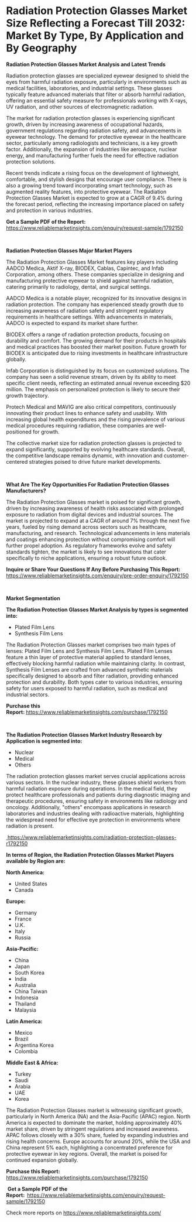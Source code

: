 <p><h1>Radiation Protection Glasses Market Size Reflecting a Forecast Till 2032: Market By Type, By Application and By Geography</h1></p><p><strong>Radiation Protection Glasses Market Analysis and Latest Trends</strong></p>
<p><p>Radiation protection glasses are specialized eyewear designed to shield the eyes from harmful radiation exposure, particularly in environments such as medical facilities, laboratories, and industrial settings. These glasses typically feature advanced materials that filter or absorb harmful radiation, offering an essential safety measure for professionals working with X-rays, UV radiation, and other sources of electromagnetic radiation.</p><p>The market for radiation protection glasses is experiencing significant growth, driven by increasing awareness of occupational hazards, government regulations regarding radiation safety, and advancements in eyewear technology. The demand for protective eyewear in the healthcare sector, particularly among radiologists and technicians, is a key growth factor. Additionally, the expansion of industries like aerospace, nuclear energy, and manufacturing further fuels the need for effective radiation protection solutions.</p><p>Recent trends indicate a rising focus on the development of lightweight, comfortable, and stylish designs that encourage user compliance. There is also a growing trend toward incorporating smart technology, such as augmented reality features, into protective eyewear. The Radiation Protection Glasses Market is expected to grow at a CAGR of 9.4% during the forecast period, reflecting the increasing importance placed on safety and protection in various industries.</p></p>
<p><strong>Get a Sample PDF of the Report:&nbsp;</strong> <a href="https://www.reliablemarketinsights.com/enquiry/request-sample/1792150?utm_campaign=2143&utm_medium=2&utm_source=Github&utm_content=ia&utm_term=08022025&utm_id=radiation-protection-glasses">https://www.reliablemarketinsights.com/enquiry/request-sample/1792150</a></p>
<p>&nbsp;</p>
<p><strong>Radiation Protection Glasses Major Market Players</strong></p>
<p><p>The Radiation Protection Glasses Market features key players including AADCO Medica, Aktif X-ray, BIODEX, Cablas, Capintec, and Infab Corporation, among others. These companies specialize in designing and manufacturing protective eyewear to shield against harmful radiation, catering primarily to radiology, dental, and surgical settings.</p><p>AADCO Medica is a notable player, recognized for its innovative designs in radiation protection. The company has experienced steady growth due to increasing awareness of radiation safety and stringent regulatory requirements in healthcare settings. With advancements in materials, AADCO is expected to expand its market share further.</p><p>BIODEX offers a range of radiation protection products, focusing on durability and comfort. The growing demand for their products in hospitals and medical practices has boosted their market position. Future growth for BIODEX is anticipated due to rising investments in healthcare infrastructure globally.</p><p>Infab Corporation is distinguished by its focus on customized solutions. The company has seen a solid revenue stream, driven by its ability to meet specific client needs, reflecting an estimated annual revenue exceeding $20 million. The emphasis on personalized protection is likely to secure their growth trajectory.</p><p>Protech Medical and MAVIG are also critical competitors, continuously innovating their product lines to enhance safety and usability. With increasing global health expenditures and the rising prevalence of various medical procedures requiring radiation, these companies are well-positioned for growth.</p><p>The collective market size for radiation protection glasses is projected to expand significantly, supported by evolving healthcare standards. Overall, the competitive landscape remains dynamic, with innovation and customer-centered strategies poised to drive future market developments.</p></p>
<p>&nbsp;</p>
<p><strong>What Are The Key Opportunities For Radiation Protection Glasses Manufacturers?</strong></p>
<p><p>The Radiation Protection Glasses market is poised for significant growth, driven by increasing awareness of health risks associated with prolonged exposure to radiation from digital devices and industrial sources. The market is projected to expand at a CAGR of around 7% through the next five years, fueled by rising demand across sectors such as healthcare, manufacturing, and research. Technological advancements in lens materials and coatings enhancing protection without compromising comfort will further propel adoption. As regulatory frameworks evolve and safety standards tighten, the market is likely to see innovations that cater specifically to niche applications, ensuring a robust future outlook.</p></p>
<p><strong>Inquire or Share Your Questions If Any Before Purchasing This Report:</strong> <a href="https://www.reliablemarketinsights.com/enquiry/pre-order-enquiry/1792150?utm_campaign=2143&utm_medium=2&utm_source=Github&utm_content=ia&utm_term=08022025&utm_id=radiation-protection-glasses">https://www.reliablemarketinsights.com/enquiry/pre-order-enquiry/1792150</a></p>
<p>&nbsp;</p>
<p><strong>Market Segmentation</strong></p>
<p><strong>The Radiation Protection Glasses Market Analysis by types is segmented into:</strong></p>
<p><ul><li>Plated Film Lens</li><li>Synthesis Film Lens</li></ul></p>
<p><p>The Radiation Protection Glasses market comprises two main types of lenses: Plated Film Lens and Synthesis Film Lens. Plated Film Lenses feature a thin layer of protective material applied to standard lenses, effectively blocking harmful radiation while maintaining clarity. In contrast, Synthesis Film Lenses are crafted from advanced synthetic materials specifically designed to absorb and filter radiation, providing enhanced protection and durability. Both types cater to various industries, ensuring safety for users exposed to harmful radiation, such as medical and industrial sectors.</p></p>
<p><strong>Purchase this Report:&nbsp;</strong><a href="https://www.reliablemarketinsights.com/purchase/1792150?utm_campaign=2143&utm_medium=2&utm_source=Github&utm_content=ia&utm_term=08022025&utm_id=radiation-protection-glasses">https://www.reliablemarketinsights.com/purchase/1792150</a></p>
<p>&nbsp;</p>
<p><strong>The Radiation Protection Glasses Market Industry Research by Application is segmented into:</strong></p>
<p><ul><li>Nuclear</li><li>Medical</li><li>Others</li></ul></p>
<p><p>The radiation protection glasses market serves crucial applications across various sectors. In the nuclear industry, these glasses shield workers from harmful radiation exposure during operations. In the medical field, they protect healthcare professionals and patients during diagnostic imaging and therapeutic procedures, ensuring safety in environments like radiology and oncology. Additionally, "others" encompass applications in research laboratories and industries dealing with radioactive materials, highlighting the widespread need for effective eye protection in environments where radiation is present.</p></p>
<p><a href="https://www.reliablemarketinsights.com/radiation-protection-glasses-r1792150?utm_campaign=2143&utm_medium=2&utm_source=Github&utm_content=ia&utm_term=08022025&utm_id=radiation-protection-glasses">&nbsp;https://www.reliablemarketinsights.com/radiation-protection-glasses-r1792150</a></p>
<p><strong>In terms of Region, the Radiation Protection Glasses Market Players available by Region are:</strong></p>
<p>
    <p> <strong> North America: </strong>
        <ul>
            <li>United States</li>
            <li>Canada</li>
        </ul>
        </p> 
    <p> <strong> Europe: </strong>
        <ul>
            <li>Germany</li>
            <li>France</li>
            <li>U.K.</li>
            <li>Italy</li>
            <li>Russia</li>
        </ul>
        </p> 
    <p> <strong> Asia-Pacific: </strong>
        <ul>
            <li>China</li>
            <li>Japan</li>
            <li>South Korea</li>
            <li>India</li>
            <li>Australia</li>
            <li>China Taiwan</li>
            <li>Indonesia</li>
            <li>Thailand</li>
            <li>Malaysia</li>
        </ul>
        </p> 
    <p> <strong> Latin America: </strong>
        <ul>
            <li>Mexico</li>
            <li>Brazil</li>
            <li>Argentina Korea</li>
            <li>Colombia</li>
        </ul>
        </p> 
    <p> <strong> Middle East & Africa: </strong>
        <ul>
            <li>Turkey</li>
            <li>Saudi</li>
            <li>Arabia</li>
            <li>UAE</li>
            <li>Korea</li>
        </ul>
    </p>
    </p>
<p><p>The Radiation Protection Glasses market is witnessing significant growth, particularly in North America (NA) and the Asia-Pacific (APAC) region. North America is expected to dominate the market, holding approximately 40% market share, driven by stringent regulations and increased awareness. APAC follows closely with a 30% share, fueled by expanding industries and rising health concerns. Europe accounts for around 20%, while the USA and China represent 5% each, highlighting a concentrated preference for protective eyewear in key regions. Overall, the market is poised for continued expansion globally.</p></p>
<p><strong>Purchase this Report: </strong><a href="https://www.reliablemarketinsights.com/purchase/1792150?utm_campaign=2143&utm_medium=2&utm_source=Github&utm_content=ia&utm_term=08022025&utm_id=radiation-protection-glasses">https://www.reliablemarketinsights.com/purchase/1792150</a></p>
<p>&nbsp;<strong>Get a Sample PDF of the Report:&nbsp;&nbsp;</strong><a href="https://www.reliablemarketinsights.com/enquiry/request-sample/1792150?utm_campaign=2143&utm_medium=2&utm_source=Github&utm_content=ia&utm_term=08022025&utm_id=radiation-protection-glasses">https://www.reliablemarketinsights.com/enquiry/request-sample/1792150</a></p>
<p><strong></strong></p>
<p>Check more reports on <a href="https://www.reliablemarketinsights.com/?utm_campaign=2143&utm_medium=2&utm_source=Github&utm_content=ia&utm_term=08022025&utm_id=radiation-protection-glasses">https://www.reliablemarketinsights.com/</a></p>